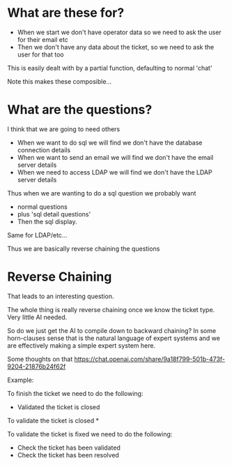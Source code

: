 # What are these for?

* When we start we don't have operator data so we need to ask the user for their email etc
* Then we don't have any data about the ticket, so we need to ask the user for that too

This is easily dealt with by a partial function, defaulting to normal 'chat'

Note this makes these composible...

# What are the questions?

I think that we are going to need others
* When we want to do sql we will find we don't have the database connection details
* When we want to send an email we will find we don't have the email server details
* When we need to access LDAP we will find we don't have the LDAP server details

Thus when we are wanting to do a sql question we probably want
* normal questions
* plus 'sql detail questions'
* Then the sql display.

Same for LDAP/etc...

Thus we are basically reverse chaining the questions

# Reverse Chaining

That leads to an interesting question.

The whole thing is really reverse chaining once we know the ticket type. Very little AI needed.

So do we just get the AI to compile down to backward chaining? In some horn-clauses  sense that is the natural language
of expert systems and we are effectively making a simple expert system here.

Some thoughts on that
https://chat.openai.com/share/9a18f799-501b-473f-9204-21876b24f62f

Example:

To finish the ticket we need to do the following:
* Validated the ticket is closed

To validate the ticket is closed
* 

To validate the ticket is fixed we need to do the following:
* Check the ticket has been validated
* Check the ticket has been resolved




